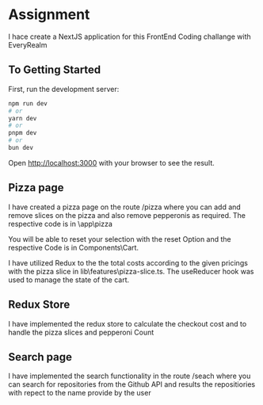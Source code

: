 # Assignment 

I hace create a NextJS application for this FrontEnd Coding challange with EveryRealm

## To Getting Started

First, run the development server:

```bash
npm run dev
# or
yarn dev
# or
pnpm dev
# or
bun dev
```

Open [http://localhost:3000](http://localhost:3000) with your browser to see the result.

## Pizza page

I have  created a pizza page on the route /pizza where you can add and remove slices on the pizza and also remove pepperonis as required. The respective code is in \app\pizza

You will be able to reset your selection with the reset Option and the respective Code is in Components\Cart.

I have utilized Redux to the the total costs according to the given pricings with the pizza slice in lib\features\pizza-slice.ts. The useReducer hook was used to manage the state of the cart.

## Redux Store

I have implemented the redux store to calculate the checkout cost and to handle the pizza slices and pepperoni Count

## Search page

I have implemented the search functionality in the route /seach where you can search for repositories from the Github API and results the repositiories with repect to the name provide by the user
